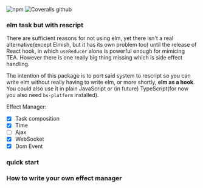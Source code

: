 ![npm](https://img.shields.io/npm/v/@wicke/retask?style=flat-square)
![Coveralls github](https://img.shields.io/coveralls/github/Austaras/retask?style=flat-square)

### elm task but with rescript

There are sufficient reasons for not using elm, yet there isn't a real alternative(except Elmish, but it has its own problem too) until the release of React hook, in which `useReducer` alone is powerful enough for mimicing TEA. However there is one really big thing missing which is side effect handling.

The intention of this package is to port said system to rescript so you can write elm without really having to write elm, or more shortly, **elm as a hook**. You could also use it in plain JavaScript or (in future) TypeScript(for now you also need `bs-platform` installed).

Effect Manager:

- [x] Task composition
- [x] Time
- [ ] Ajax
- [x] WebSocket
- [x] Dom Event

### quick start

### How to write your own effect manager
